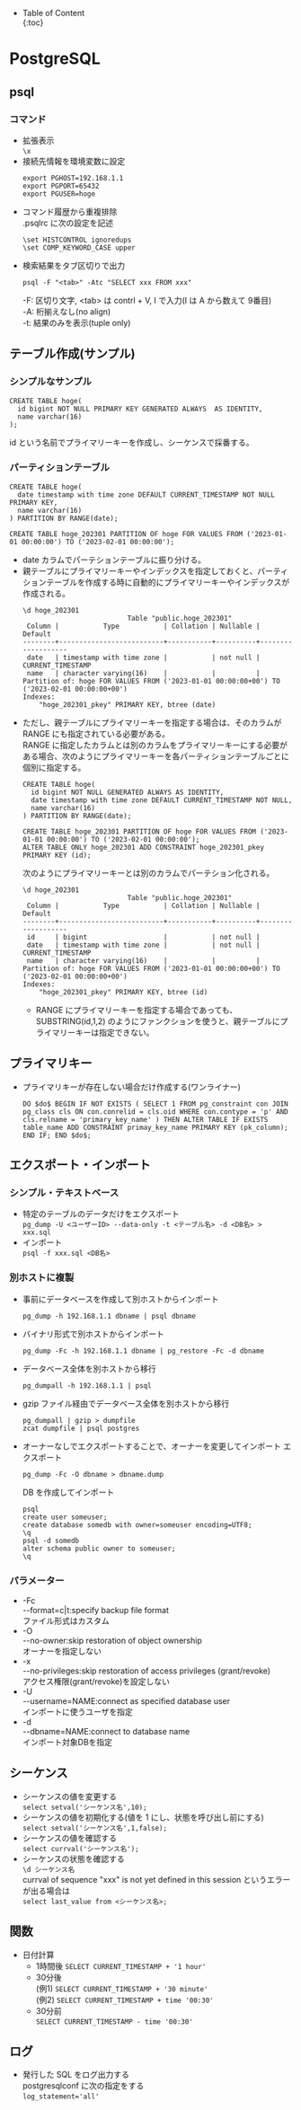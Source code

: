- Table of Content  
{:toc}

# PostgreSQL

## psql

### コマンド
* 拡張表示  
  `\x`
* 接続先情報を環境変数に設定
  ```
  export PGHOST=192.168.1.1
  export PGPORT=65432
  export PGUSER=hoge
  ```
* コマンド履歴から重複排除  
  .psqlrc に次の設定を記述
  ```
  \set HISTCONTROL ignoredups
  \set COMP_KEYWORD_CASE upper
  ```
* 検索結果をタブ区切りで出力  
  ```
  psql -F "<tab>" -Atc "SELECT xxx FROM xxx"
  ```  
  -F: 区切り文字, &lt;tab> は contrl + V, I で入力(I は A から数えて 9番目)  
  -A: 桁揃えなし(no align)  
  -t: 結果のみを表示(tuple only)


## テーブル作成(サンプル)

### シンプルなサンプル

```
CREATE TABLE hoge(
  id bigint NOT NULL PRIMARY KEY GENERATED ALWAYS  AS IDENTITY,
  name varchar(16)
);
```
id という名前でプライマリーキーを作成し、シーケンスで採番する。

### パーティションテーブル

```
CREATE TABLE hoge(
  date timestamp with time zone DEFAULT CURRENT_TIMESTAMP NOT NULL PRIMARY KEY,
  name varchar(16)
) PARTITION BY RANGE(date);

CREATE TABLE hoge_202301 PARTITION OF hoge FOR VALUES FROM ('2023-01-01 00:00:00') TO ('2023-02-01 00:00:00');
```
* date カラムでパーテションテーブルに振り分ける。  
* 親テーブルにプライマリーキーやインデックスを指定しておくと、パーティションテーブルを作成する時に自動的にプライマリーキーやインデックスが作成される。  
  ```
  \d hoge_202301
                            Table "public.hoge_202301"
   Column |           Type           | Collation | Nullable |      Default      
  --------+--------------------------+-----------+----------+-------------------
   date   | timestamp with time zone |           | not null | CURRENT_TIMESTAMP
   name   | character varying(16)    |           |          | 
  Partition of: hoge FOR VALUES FROM ('2023-01-01 00:00:00+00') TO ('2023-02-01 00:00:00+00')
  Indexes:
      "hoge_202301_pkey" PRIMARY KEY, btree (date)
  ```
* ただし、親テーブルにプライマリーキーを指定する場合は、そのカラムが RANGE にも指定されている必要がある。  
  RANGE に指定したカラムとは別のカラムをプライマリーキーにする必要がある場合、次のようにプライマリーキーを各パーティションテーブルごとに個別に指定する。
  ```
  CREATE TABLE hoge(
    id bigint NOT NULL GENERATED ALWAYS AS IDENTITY,
    date timestamp with time zone DEFAULT CURRENT_TIMESTAMP NOT NULL,
    name varchar(16)
  ) PARTITION BY RANGE(date);
  
  CREATE TABLE hoge_202301 PARTITION OF hoge FOR VALUES FROM ('2023-01-01 00:00:00') TO ('2023-02-01 00:00:00');
  ALTER TABLE ONLY hoge_202301 ADD CONSTRAINT hoge_202301_pkey PRIMARY KEY (id);
  ```
  次のようにプライマリーキーとは別のカラムでパーテション化される。
  ```
  \d hoge_202301
                            Table "public.hoge_202301"
   Column |           Type           | Collation | Nullable |      Default      
  --------+--------------------------+-----------+----------+-------------------
   id     | bigint                   |           | not null | 
   date   | timestamp with time zone |           | not null | CURRENT_TIMESTAMP
   name   | character varying(16)    |           |          | 
  Partition of: hoge FOR VALUES FROM ('2023-01-01 00:00:00+00') TO ('2023-02-01 00:00:00+00')
  Indexes:
      "hoge_202301_pkey" PRIMARY KEY, btree (id)
  ```
  * RANGE にプライマリーキーを指定する場合であっても、SUBSTRING(id,1,2) のようにファンクションを使うと、親テーブルにプライマリーキーは指定できない。

## プライマリキー

* プライマリキーが存在しない場合だけ作成する(ワンライナー)  
  ```
  DO $do$ BEGIN IF NOT EXISTS ( SELECT 1 FROM pg_constraint con JOIN pg_class cls ON con.conrelid = cls.oid WHERE con.contype = 'p' AND cls.relname = 'primary_key_name' ) THEN ALTER TABLE IF EXISTS table_name ADD CONSTRAINT primay_key_name PRIMARY KEY (pk_column); END IF; END $do$;
  ```

## エクスポート・インポート

### シンプル・テキストベース

* 特定のテーブルのデータだけをエクスポート  
  `pg_dump -U <ユーザーID> --data-only -t <テーブル名> -d <DB名> > xxx.sql`
* インポート  
  `psql -f xxx.sql <DB名>`

### 別ホストに複製

* 事前にデータベースを作成して別ホストからインポート
  ```
  pg_dump -h 192.168.1.1 dbname | psql dbname
  ```
* バイナリ形式で別ホストからインポート
  ```
  pg_dump -Fc -h 192.168.1.1 dbname | pg_restore -Fc -d dbname
  ```
* データベース全体を別ホストから移行
  ```
  pg_dumpall -h 192.168.1.1 | psql
  ```
* gzip ファイル経由でデータベース全体を別ホストから移行
  ```
  pg_dumpall | gzip > dumpfile
  zcat dumpfile | psql postgres
  ```
* オーナーなしでエクスポートすることで、オーナーを変更してインポート
  エクスポート
  ```
  pg_dump -Fc -O dbname > dbname.dump
  ```
  DB を作成してインポート
  ```
  psql
  create user someuser;
  create database somedb with owner=someuser encoding=UTF8;
  \q
  psql -d somedb
  alter schema public owner to someuser;
  \q
  ```

### パラメーター

* -Fc  
  --format=c|t:specify backup file format  
  ファイル形式はカスタム
* -O  
  --no-owner:skip restoration of object ownership  
  オーナーを指定しない
* -x  
  --no-privileges:skip restoration of access privileges (grant/revoke)  
  アクセス権限(grant/revoke)を設定しない
* -U  
  --username=NAME:connect as specified database user  
  インポートに使うユーザを指定
* -d  
  --dbname=NAME:connect to database name  
  インポート対象DBを指定


## シーケンス

* シーケンスの値を変更する  
`select setval('シーケンス名',10);`
* シーケンスの値を初期化する(値を 1 にし、状態を呼び出し前にする)  
`select setval('シーケンス名',1,false);`
* シーケンスの値を確認する  
`select currval('シーケンス名');`
* シーケンスの状態を確認する  
`\d シーケンス名`  
currval of sequence "xxx" is not yet defined in this session というエラーが出る場合は  
`select last_value from <シーケンス名>;`

## 関数

* 日付計算  
  * 1時間後
    `SELECT CURRENT_TIMESTAMP + '1 hour'`
  * 30分後  
    (例1) `SELECT CURRENT_TIMESTAMP + '30 minute'`  
    (例2) `SELECT CURRENT_TIMESTAMP + time '00:30'`
  * 30分前  
    `SELECT CURRENT_TIMESTAMP - time '00:30'`

## ログ

* 発行した SQL をログ出力する  
postgresqlconf に次の指定をする  
`log_statement='all'`
